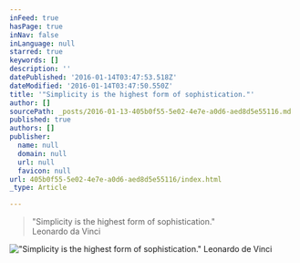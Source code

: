 ```yaml
---
inFeed: true
hasPage: true
inNav: false
inLanguage: null
starred: true
keywords: []
description: ''
datePublished: '2016-01-14T03:47:53.518Z'
dateModified: '2016-01-14T03:47:50.550Z'
title: '"Simplicity is the highest form of sophistication."'
author: []
sourcePath: _posts/2016-01-13-405b0f55-5e02-4e7e-a0d6-aed8d5e55116.md
published: true
authors: []
publisher:
  name: null
  domain: null
  url: null
  favicon: null
url: 405b0f55-5e02-4e7e-a0d6-aed8d5e55116/index.html
_type: Article

---
```

> "Simplicity is the highest form of sophistication."  
> Leonardo da Vinci

!["Simplicity is the highest form of sophistication." Leonardo de Vinci](https://s3-us-west-2.amazonaws.com/the-grid-img/p/34bbcb239661cd61de4af39c46625baf5a0967a6.jpg)